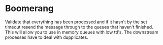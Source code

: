Boomerang
=========

Validate that everything has been processed and if it hasn't by the set timeout resend the message through to the queues that haven't finished. This will allow you to use in memory queues with low ttl's. The downstream processes have to deal with dupplicates.

